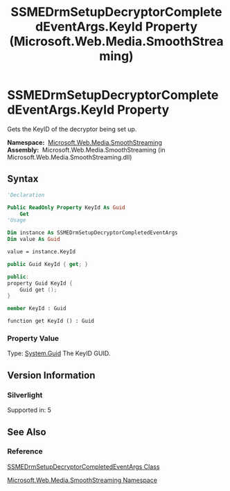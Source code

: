 ﻿---
title: SSMEDrmSetupDecryptorCompletedEventArgs.KeyId Property (Microsoft.Web.Media.SmoothStreaming)
TOCTitle: KeyId Property
ms:assetid: P:Microsoft.Web.Media.SmoothStreaming.SSMEDrmSetupDecryptorCompletedEventArgs.KeyId
ms:mtpsurl: https://msdn.microsoft.com/en-us/library/microsoft.web.media.smoothstreaming.ssmedrmsetupdecryptorcompletedeventargs.keyid(v=VS.95)
ms:contentKeyID: 46307860
ms.date: 05/31/2012
mtps_version: v=VS.95
f1_keywords:
- Microsoft.Web.Media.SmoothStreaming.SSMEDrmSetupDecryptorCompletedEventArgs.KeyId
- Microsoft.Web.Media.SmoothStreaming.SSMEDrmSetupDecryptorCompletedEventArgs.get_KeyId
dev_langs:
- csharp
- jscript
- vb
- FSharp
- cpp
api_location:
- Microsoft.Web.Media.SmoothStreaming.dll
api_name:
- Microsoft.Web.Media.SmoothStreaming.SSMEDrmSetupDecryptorCompletedEventArgs.get_KeyId
- Microsoft.Web.Media.SmoothStreaming.SSMEDrmSetupDecryptorCompletedEventArgs.KeyId
api_type:
- Managed
topic_type:
- apiref
- kbSyntax
product_family_name: VS
ROBOTS: INDEX,FOLLOW
---

# SSMEDrmSetupDecryptorCompletedEventArgs.KeyId Property

Gets the KeyID of the decryptor being set up.

**Namespace:**  [Microsoft.Web.Media.SmoothStreaming](microsoft-web-media-smoothstreaming-namespace_1.md)  
**Assembly:**  Microsoft.Web.Media.SmoothStreaming (in Microsoft.Web.Media.SmoothStreaming.dll)

## Syntax

```vb
'Declaration

Public ReadOnly Property KeyId As Guid
    Get
'Usage

Dim instance As SSMEDrmSetupDecryptorCompletedEventArgs
Dim value As Guid

value = instance.KeyId
```

```csharp
public Guid KeyId { get; }
```

```cpp
public:
property Guid KeyId {
    Guid get ();
}
```

``` fsharp
member KeyId : Guid
```

```jscript
function get KeyId () : Guid
```

### Property Value

Type: [System.Guid](https://msdn.microsoft.com/library/cey1zx63\(v=vs.95\))  
The KeyID GUID.

## Version Information

### Silverlight

Supported in: 5  

## See Also

### Reference

[SSMEDrmSetupDecryptorCompletedEventArgs Class](ssmedrmsetupdecryptorcompletedeventargs-class-microsoft-web-media-smoothstreaming.md)

[Microsoft.Web.Media.SmoothStreaming Namespace](microsoft-web-media-smoothstreaming-namespace_1.md)

